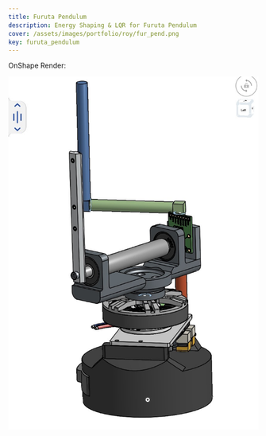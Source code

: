 ```yaml
---
title: Furuta Pendulum
description: Energy Shaping & LQR for Furuta Pendulum
cover: /assets/images/portfolio/roy/fur_pend.png
key: furuta_pendulum
---
```


OnShape Render:

![fur_render](/assets/images/portfolio/roy/furuta_pendulum_onshape.jpeg)
